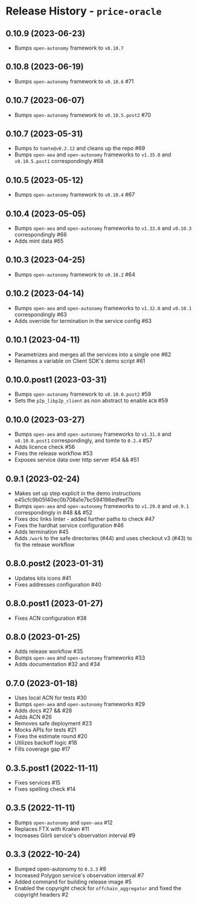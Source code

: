 # Release History - `price-oracle`

## 0.10.9 (2023-06-23)

- Bumps `open-autonomy` framework to `v0.10.7`


## 0.10.8 (2023-06-19)

- Bumps `open-autonomy` framework to `v0.10.6` #71


## 0.10.7 (2023-06-07)

- Bumps `open-autonomy` framework to `v0.10.5.post2` #70


## 0.10.7 (2023-05-31)

- Bumps to `tomte@v0.2.12` and cleans up the repo #69
- Bumps `open-aea` and `open-autonomy` frameworks to `v1.35.0` and `v0.10.5.post1` correspondingly #68


## 0.10.5 (2023-05-12)

- Bumps `open-autonomy` framework to `v0.10.4` #67


## 0.10.4 (2023-05-05)

- Bumps `open-aea` and `open-autonomy` frameworks to `v1.33.0` and `v0.10.3` correspondingly #66
- Adds mint data #65


## 0.10.3 (2023-04-25)

- Bumps `open-autonomy` framework to `v0.10.2` #64


## 0.10.2 (2023-04-14)

- Bumps `open-aea` and `open-autonomy` frameworks to `v1.32.0` and `v0.10.1` correspondingly #63
- Adds override for termination in the service config #63


## 0.10.1 (2023-04-11)

- Parametrizes and merges all the services into a single one #62
- Renames a variable on Client SDK's demo script #61


## 0.10.0.post1 (2023-03-31)

- Bumps `open-autonomy` framework to `v0.10.0.post2` #59
- Sets the `p2p_libp2p_client` as non abstract to enable `ACN` #59


## 0.10.0 (2023-03-27)

- Bumps `open-aea` and `open-autonomy` frameworks to `v1.31.0` and `v0.10.0.post1` correspondingly, and tomte to `0.2.4` #57
- Adds licence check #56
- Fixes the release workflow #53
- Exposes service data over http server #54 && #51


## 0.9.1 (2023-02-24)

- Makes set up step explicit in the demo instructions e45cfc9b05f40ec0b708a1e7bc594196edfeef7b
- Bumps `open-aea` and `open-autonomy` frameworks to `v1.29.0` and `v0.9.1` correspondingly in #48 && #52
- Fixes doc links linter - added further paths to check #47
- Fixes the hardhat service configuration #46
- Adds termination #45
- Adds `/work` to the safe directories (#44) and uses checkout v3 (#43) to fix the release workflow


## 0.8.0.post2 (2023-01-31)

- Updates kits icons #41
- Fixes addresses configuration #40


## 0.8.0.post1 (2023-01-27)

- Fixes ACN configuration #38


## 0.8.0 (2023-01-25)

- Adds release workflow #35
- Bumps `open-aea` and `open-autonomy` frameworks #33
- Adds documentation #32 and #34


## 0.7.0 (2023-01-18)

- Uses local ACN for tests #30
- Bumps `open-aea` and `open-autonomy` frameworks #29
- Adds docs #27 && #28
- Adds ACN #26
- Removes safe deployment #23
- Mocks APIs for tests #21
- Fixes the estimate round #20
- Utilizes backoff logic #18
- Fills coverage gap #17


## 0.3.5.post1 (2022-11-11)

- Fixes services #15
- Fixes spelling check #14


## 0.3.5 (2022-11-11)

- Bumps `open-autonomy` and `open-aea` #12
- Replaces FTX with Kraken #11
- Increases Görli service's observation interval #9


## 0.3.3 (2022-10-24)

- Bumped open-autonomy to `0.3.3` #8
- Increased Polygon service's observation interval #7
- Added command for building release image #5
- Enabled the copyright check for `offchain_aggregator` and fixed the copyright headers #2
